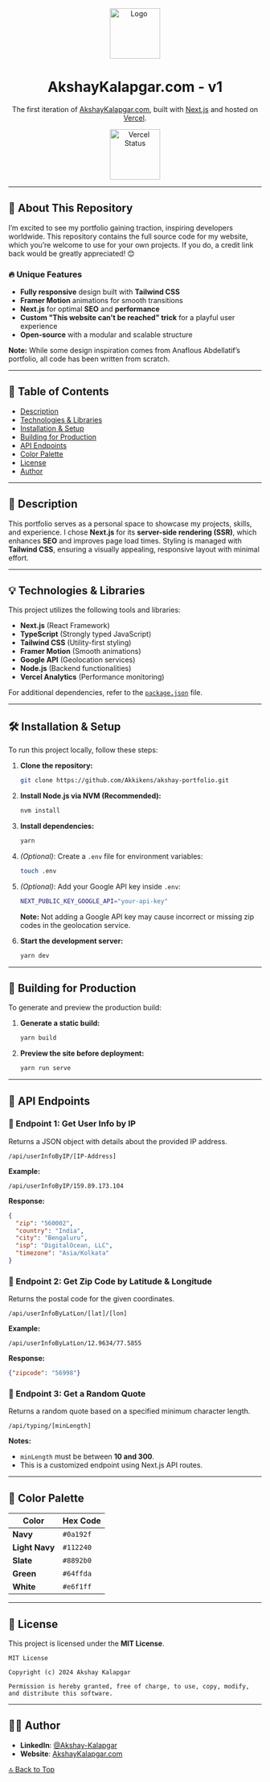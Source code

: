 <div align="center">
  <img alt="Logo" src="https://user-images.githubusercontent.com/62770500/199333052-3cd38b31-7e77-4883-a1ff-a037afcc0492.png" width="100" />
</div>

<h1 align="center">AkshayKalapgar.com - v1</h1>

<p align="center">
  The first iteration of <a href="https://akshaykalapgar.com" target="_blank">AkshayKalapgar.com</a>, built with <a href="https://nextjs.org/" target="_blank">Next.js</a> and hosted on <a href="https://vercel.com/" target="_blank">Vercel</a>.
</p>

<p align="center">
  <a href="https://akshaykalapgar.com" target="_blank">
    <img src="https://raw.githubusercontent.com/DataDog/integrations-extras/master/vercel/images/logo-full-black.png" width="100" alt="Vercel Status" />
  </a>
</p>

---

## 🚀 About This Repository

I’m excited to see my portfolio gaining traction, inspiring developers worldwide. This repository contains the full source code for my website, which you’re welcome to use for your own projects. If you do, a credit link back would be greatly appreciated! 😊

### 🔥 Unique Features
- **Fully responsive** design built with **Tailwind CSS**
- **Framer Motion** animations for smooth transitions
- **Next.js** for optimal **SEO** and **performance**
- **Custom "This website can't be reached" trick** for a playful user experience
- **Open-source** with a modular and scalable structure

**Note:** While some design inspiration comes from Anaflous Abdellatif’s portfolio, all code has been written from scratch.

---

## 📌 Table of Contents
- [Description](#description)
- [Technologies & Libraries](#technologies--libraries)
- [Installation & Setup](#installation--setup)
- [Building for Production](#building-for-production)
- [API Endpoints](#api-endpoints)
- [Color Palette](#color-palette)
- [License](#license)
- [Author](#author)

---

## 📝 Description
This portfolio serves as a personal space to showcase my projects, skills, and experience. I chose **Next.js** for its **server-side rendering (SSR)**, which enhances **SEO** and improves page load times. Styling is managed with **Tailwind CSS**, ensuring a visually appealing, responsive layout with minimal effort.

---

## 💡 Technologies & Libraries
This project utilizes the following tools and libraries:

- **Next.js** (React Framework)
- **TypeScript** (Strongly typed JavaScript)
- **Tailwind CSS** (Utility-first styling)
- **Framer Motion** (Smooth animations)
- **Google API** (Geolocation services)
- **Node.js** (Backend functionalities)
- **Vercel Analytics** (Performance monitoring)

For additional dependencies, refer to the [`package.json`](package.json) file.

---

## 🛠 Installation & Setup

To run this project locally, follow these steps:

1. **Clone the repository:**
   ```sh
   git clone https://github.com/Akkikens/akshay-portfolio.git
   ```

2. **Install Node.js via NVM (Recommended):**
   ```sh
   nvm install
   ```

3. **Install dependencies:**
   ```sh
   yarn
   ```

4. *(Optional)*: Create a `.env` file for environment variables:
   ```sh
   touch .env
   ```

5. *(Optional)*: Add your Google API key inside `.env`:
   ```sh
   NEXT_PUBLIC_KEY_GOOGLE_API="your-api-key"
   ```
   **Note:** Not adding a Google API key may cause incorrect or missing zip codes in the geolocation service.

6. **Start the development server:**
   ```sh
   yarn dev
   ```

---

## 🚀 Building for Production

To generate and preview the production build:

1. **Generate a static build:**
   ```sh
   yarn build
   ```
2. **Preview the site before deployment:**
   ```sh
   yarn run serve
   ```

---

## 🔗 API Endpoints

### 📍 Endpoint 1: Get User Info by IP
Returns a JSON object with details about the provided IP address.
```api
/api/userInfoByIP/[IP-Address]
```
**Example:**
```api
/api/userInfoByIP/159.89.173.104
```
**Response:**
```json
{
  "zip": "560002",
  "country": "India",
  "city": "Bengaluru",
  "isp": "DigitalOcean, LLC",
  "timezone": "Asia/Kolkata"
}
```

### 📍 Endpoint 2: Get Zip Code by Latitude & Longitude
Returns the postal code for the given coordinates.
```api
/api/userInfoByLatLon/[lat]/[lon]
```
**Example:**
```api
/api/userInfoByLatLon/12.9634/77.5855
```
**Response:**
```json
{"zipcode": "56998"}
```

### 📍 Endpoint 3: Get a Random Quote
Returns a random quote based on a specified minimum character length.
```api
/api/typing/[minLength]
```
**Notes:**
- `minLength` must be between **10 and 300**.
- This is a customized endpoint using Next.js API routes.

---

## 🎨 Color Palette
| Color          | Hex Code |
|---------------|----------|
| **Navy**       | `#0a192f` |
| **Light Navy** | `#112240` |
| **Slate**      | `#8892b0` |
| **Green**      | `#64ffda` |
| **White**      | `#e6f1ff` |

---

## 📜 License

This project is licensed under the **MIT License**.

```
MIT License

Copyright (c) 2024 Akshay Kalapgar

Permission is hereby granted, free of charge, to use, copy, modify, and distribute this software.
```

---

## 👨‍💻 Author

- **LinkedIn**: [@Akshay-Kalapgar](https://www.linkedin.com/in/akshaykalapgar)
- **Website**: [AkshayKalapgar.com](https://akshaykalapgar.com)

[🔝 Back to Top](#)

